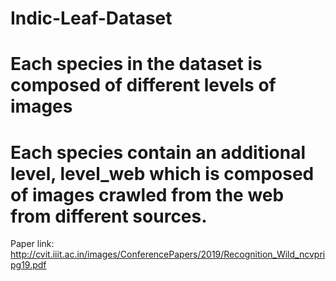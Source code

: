# Indic-Leaf-Dataset



# Each species in the dataset is composed of different levels of images
# Each species contain an additional level, level_web which is composed of images crawled from the web from different sources.










Paper link: http://cvit.iiit.ac.in/images/ConferencePapers/2019/Recognition_Wild_ncvpripg19.pdf

